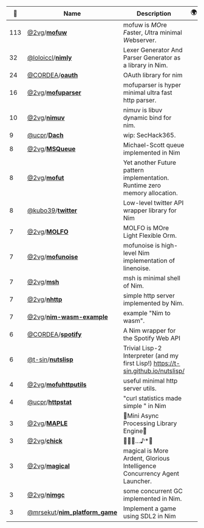 |:star2: | Name | Description | 🌍|
|---|---|---|---|
|113|[@2vg](https://github.com/2vg)/[**mofuw**](https://github.com/2vg/mofuw)|mofuw is *MO*re *F*aster, *U*ltra minimal *W*ebserver.||
|32|[@loloiccl](https://github.com/loloiccl)/[**nimly**](https://github.com/loloiccl/nimly)|Lexer Generator And Parser Generator as a library in Nim.||
|24|[@CORDEA](https://github.com/CORDEA)/[**oauth**](https://github.com/CORDEA/oauth)|OAuth library for nim||
|16|[@2vg](https://github.com/2vg)/[**mofuparser**](https://github.com/2vg/mofuparser)|mofuparser is hyper minimal ultra fast http parser.||
|10|[@2vg](https://github.com/2vg)/[**nimuv**](https://github.com/2vg/nimuv)|nimuv is libuv dynamic bind for nim.||
|9|[@ucpr](https://github.com/ucpr)/[**Dach**](https://github.com/ucpr/Dach)|wip: SecHack365.||
|8|[@2vg](https://github.com/2vg)/[**MSQueue**](https://github.com/2vg/MSQueue)|Michael-Scott queue implemented in Nim||
|8|[@2vg](https://github.com/2vg)/[**mofut**](https://github.com/2vg/mofut)|Yet another Future pattern implementation. Runtime zero memory allocation.||
|8|[@kubo39](https://github.com/kubo39)/[**twitter**](https://github.com/kubo39/twitter)|Low-level twitter API wrapper library for Nim||
|7|[@2vg](https://github.com/2vg)/[**MOLFO**](https://github.com/2vg/MOLFO)|MOLFO is MOre Light Flexible Orm.||
|7|[@2vg](https://github.com/2vg)/[**mofunoise**](https://github.com/2vg/mofunoise)|mofunoise is high-level Nim implementation of linenoise.||
|7|[@2vg](https://github.com/2vg)/[**msh**](https://github.com/2vg/msh)|msh is minimal shell of Nim.||
|7|[@2vg](https://github.com/2vg)/[**nhttp**](https://github.com/2vg/nhttp)|simple http server implemented by Nim.||
|7|[@2vg](https://github.com/2vg)/[**nim-wasm-example**](https://github.com/2vg/nim-wasm-example)|example "Nim to wasm".||
|6|[@CORDEA](https://github.com/CORDEA)/[**spotify**](https://github.com/CORDEA/spotify)|A Nim wrapper for the Spotify Web API||
|6|[@t-sin](https://github.com/t-sin)/[**nutslisp**](https://github.com/t-sin/nutslisp)|Trivial Lisp-2 Interpreter (and my first Lisp!) https://t-sin.github.io/nutslisp/||
|4|[@2vg](https://github.com/2vg)/[**mofuhttputils**](https://github.com/2vg/mofuhttputils)|useful minimal http server utils.||
|4|[@ucpr](https://github.com/ucpr)/[**httpstat**](https://github.com/ucpr/httpstat)|"curl statistics made simple " in Nim||
|3|[@2vg](https://github.com/2vg)/[**MAPLE**](https://github.com/2vg/MAPLE)|🍁Mini Async Processing Library Engine🍁||
|3|[@2vg](https://github.com/2vg)/[**chick**](https://github.com/2vg/chick)|🐤🐤🐤...♪*ﾟ||
|3|[@2vg](https://github.com/2vg)/[**magical**](https://github.com/2vg/magical)|magical is More Ardent, Glorious Intelligence Concurrency Agent Launcher.||
|3|[@2vg](https://github.com/2vg)/[**nimgc**](https://github.com/2vg/nimgc)|some concurrent GC implemented in Nim.||
|3|[@mrsekut](https://github.com/mrsekut)/[**nim_platform_game**](https://github.com/mrsekut/nim_platform_game)|Implement a game using SDL2 in Nim||

